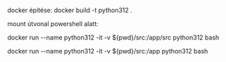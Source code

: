 docker építése:
    docker build -t python312 .



mount útvonal powershell alatt:

docker run --name python312 -it -v ${pwd}/src:/app/src python312 bash

docker run --name python312 -it -v ${pwd}/src:/app python312 bash